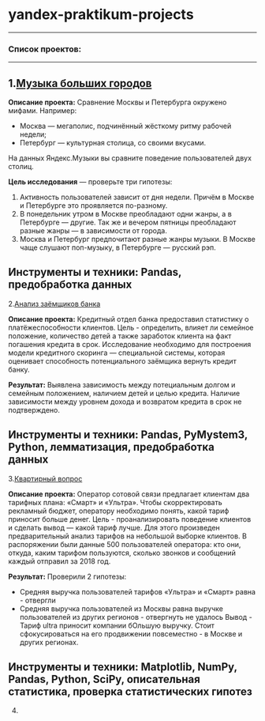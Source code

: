 # yandex-praktikum-projects
---
### Список проектов:
---
1.[Музыка больших городов](https://github.com/IgorKurz/Projects/tree/main/Music)
---

**Описание проекта:** Сравнение Москвы и Петербурга окружено мифами. Например:
 * Москва — мегаполис, подчинённый жёсткому ритму рабочей недели;
 * Петербург — культурная столица, со своими вкусами.

На данных Яндекс.Музыки вы сравните поведение пользователей двух столиц.

**Цель исследования** — проверьте три гипотезы:
1. Активность пользователей зависит от дня недели. Причём в Москве и Петербурге это проявляется по-разному.
2. В понедельник утром в Москве преобладают одни жанры, а в Петербурге — другие. Так же и вечером пятницы преобладают разные жанры — в зависимости от города. 
3. Москва и Петербург предпочитают разные жанры музыки. В Москве чаще слушают поп-музыку, в Петербурге — русский рэп.

**Инструменты и техники:** Pandas, предобработка данных
---
2.[Анализ заёмщиков банка](https://github.com/IgorKurz/Projects/tree/main/Bank)

**Описание проекта:** Кредитный отдел банка предоставил статистику о платёжеспособности клиентов. Цель - определить, влияет ли семейное положение, количество детей а также заработок клиента на факт погашения кредита в срок. Исследование необходимо для построения модели кредитного скоринга — специальной системы, которая оценивает способность потенциального заёмщика вернуть кредит банку.

**Результат:** Выявлена зависимость между потециальным долгом и семейным положением, наличием детей и целью кредита. Наличие зависимости между уровнем дохода и возвратом кредита в срок не подтверждено.

**Инструменты и техники:** Pandas, PyMystem3, Python, лемматизация, предобработка данных
---
3.[Квартирный вопрос](https://github.com/IgorKurz/Projects/tree/main/Home%2CRoom) 

**Описание проекта:** Оператор сотовой связи предлагает клиентам два тарифных плана: «Смарт» и «Ультра». Чтобы скорректировать рекламный бюджет, оператору необходимо понять, какой тариф приносит больше денег. Цель - проанализировать поведение клиентов и сделать вывод — какой тариф лучше. Для этого произведен предварительный анализ тарифов на небольшой выборке клиентов. В распоряжении были данные 500 пользователей оператора: кто они, откуда, каким тарифом пользуются, сколько звонков и сообщений каждый отправил за 2018 год.

**Результат:** Проверили 2 гипотезы:

- Средняя выручка пользователей тарифов «Ультра» и «Смарт» равна - отвергли
- Средняя выручка пользователей из Москвы равна выручке пользователей из других регионов - отвергнуть не удалось Вывод - Тариф ultra приносит компании бОльшую выручку. Стоит сфокусироваться на его продвижении повсеместно - в Москве и других регионах.

**Инструменты и техники:** Matplotlib, NumPy, Pandas, Python, SciPy, описательная статистика, проверка статистических гипотез
---
4.
  
